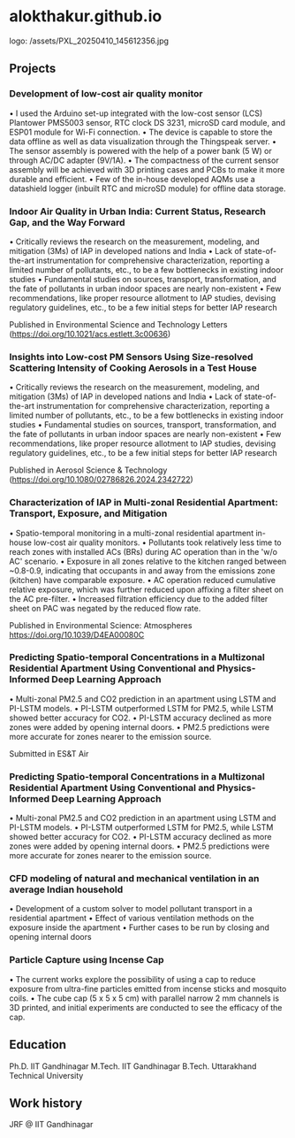 # alokthakur.github.io
logo: /assets/PXL_20250410_145612356.jpg

## Projects

### Development of low-cost air quality monitor
•	I used the Arduino set-up integrated with the low-cost sensor (LCS) Plantower PMS5003 sensor, RTC clock DS 3231, microSD card module, and ESP01 module for Wi-Fi connection. 
•	The device is capable to store the data offline as well as data visualization through the Thingspeak server. 
•	The sensor assembly is powered with the help of a power bank (5 W) or through AC/DC adapter (9V/1A). 
•	The compactness of the current sensor assembly will be achieved with 3D printing cases and PCBs to make it more durable and efficient. 
•	Few of the in-house developed AQMs use a datashield logger (inbuilt RTC and microSD module) for offline data storage.


### Indoor Air Quality in Urban India: Current Status, Research Gap, and the Way Forward
•	Critically reviews the research on the measurement, modeling, and mitigation (3Ms) of IAP in developed nations and India
•	Lack of state-of-the-art instrumentation for comprehensive characterization, reporting a limited number of pollutants, etc., to be a few bottlenecks in existing indoor studies
•	Fundamental studies on sources, transport, transformation, and the fate of pollutants in urban indoor spaces are nearly non-existent
•	Few recommendations, like proper resource allotment to IAP studies, devising regulatory guidelines, etc., to be a few initial steps for better IAP research

Published in Environmental Science and Technology Letters (https://doi.org/10.1021/acs.estlett.3c00636)

### Insights into Low-cost PM Sensors Using Size-resolved Scattering Intensity of Cooking Aerosols in a Test House
•	Critically reviews the research on the measurement, modeling, and mitigation (3Ms) of IAP in developed nations and India
•	Lack of state-of-the-art instrumentation for comprehensive characterization, reporting a limited number of pollutants, etc., to be a few bottlenecks in existing indoor studies
•	Fundamental studies on sources, transport, transformation, and the fate of pollutants in urban indoor spaces are nearly non-existent
•	Few recommendations, like proper resource allotment to IAP studies, devising regulatory guidelines, etc., to be a few initial steps for better IAP research

Published in Aerosol Science & Technology (https://doi.org/10.1080/02786826.2024.2342722)

### Characterization of IAP in Multi-zonal Residential Apartment: Transport, Exposure, and Mitigation 
•	Spatio-temporal monitoring in a multi-zonal residential apartment in-house low-cost air quality monitors.
•	Pollutants took relatively less time to reach zones with installed ACs (BRs) during AC operation than in the 'w/o AC' scenario.
•	Exposure in all zones relative to the kitchen ranged between ~0.8-0.9, indicating that occupants in and away from the emissions zone (kitchen) have comparable exposure.
•	AC operation reduced cumulative relative exposure, which was further reduced upon affixing a filter sheet on the AC pre-filter.
•	Increased filtration efficiency due to the added filter sheet on PAC was negated by the reduced flow rate.

Published in Environmental Science: Atmospheres https://doi.org/10.1039/D4EA00080C

### Predicting Spatio-temporal Concentrations in a Multizonal Residential Apartment Using Conventional and Physics-Informed Deep Learning Approach
•	Multi-zonal PM2.5 and CO2 prediction in an apartment using LSTM and PI-LSTM models.
•	PI-LSTM outperformed LSTM for PM2.5, while LSTM showed better accuracy for CO2.
•	PI-LSTM accuracy declined as more zones were added by opening internal doors.
•	PM2.5 predictions were more accurate for zones nearer to the emission source.

Submitted in ES&T Air

### Predicting Spatio-temporal Concentrations in a Multizonal Residential Apartment Using Conventional and Physics-Informed Deep Learning Approach
•	Multi-zonal PM2.5 and CO2 prediction in an apartment using LSTM and PI-LSTM models.
•	PI-LSTM outperformed LSTM for PM2.5, while LSTM showed better accuracy for CO2.
•	PI-LSTM accuracy declined as more zones were added by opening internal doors.
•	PM2.5 predictions were more accurate for zones nearer to the emission source.

### CFD modeling of natural and mechanical ventilation in an average Indian household
•	Development of a custom solver to model pollutant transport in a residential apartment
•	Effect of various ventilation methods on the exposure inside the apartment
•	Further cases to be run by closing and opening internal doors

### Particle Capture using Incense Cap
•	The current works explore the possibility of using a cap to reduce exposure from ultra-fine particles emitted from incense sticks and mosquito coils.
•	The cube cap (5 x 5 x 5 cm) with parallel narrow 2 mm channels is 3D printed, and initial experiments are conducted to see the efficacy of the cap.


## Education
Ph.D. IIT Gandhinagar
M.Tech. IIT Gandhinagar
B.Tech. Uttarakhand Technical University

## Work history
JRF @ IIT Gandhinagar


